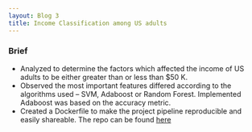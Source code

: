 ```yaml
---
layout: Blog 3
title: Income Classification among US adults
---
```


### Brief

* Analyzed to determine the factors which affected the income of US adults to be either greater than or less than $50 K.
* Observed the most important features differed according to the algorithms used – SVM, Adaboost or Random Forest. Implemented Adaboost was based on the accuracy metric.
* Created a Dockerfile to make the project pipeline reproducible and easily shareable. The repo can be  found [here](https://github.com/saurav193/Income_level_predictor)
